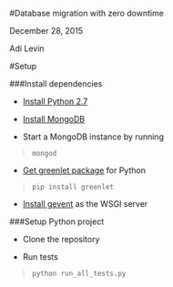 #Database migration with zero downtime

December 28, 2015

Adi Levin

#Setup

###Install dependencies

- [Install Python 2.7](https://www.python.org/downloads/)

- [Install MongoDB](https://docs.mongodb.org/manual/)

- Start a MongoDB instance by running
>`mongod`

- [Get greenlet package](https://pypi.python.org/pypi/greenlet) for Python
>`pip install greenlet`

- [Install gevent](http://www.gevent.org/) as the WSGI server

###Setup Python project

- Clone the repository
 
- Run tests
> `python run_all_tests.py`